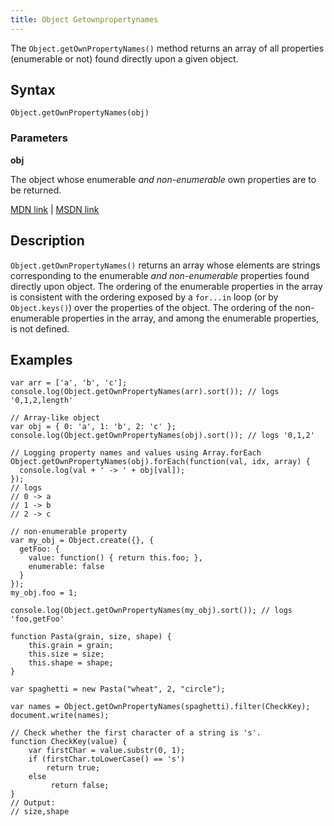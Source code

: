 ```yaml
---
title: Object Getownpropertynames
---
```

The `Object.getOwnPropertyNames()` method returns an array of all properties (enumerable or not) found directly upon a given object.

## Syntax

    Object.getOwnPropertyNames(obj)

### Parameters

**obj**

The object whose enumerable _and non-enumerable_ own properties are to be returned.

[MDN link](https://developer.mozilla.org/en-US/docs/Web/JavaScript/Reference/Global_Objects/Object/getOwnPropertyNames) | [MSDN link](https://msdn.microsoft.com/en-us/LIBRary/ff688126%28v=vs.94%29.aspx)

## Description

`Object.getOwnPropertyNames()` returns an array whose elements are strings corresponding to the enumerable _and non-enumerable_ properties found directly upon object. The ordering of the enumerable properties in the array is consistent with the ordering exposed by a `for...in` loop (or by `Object.keys()`) over the properties of the object. The ordering of the non-enumerable properties in the array, and among the enumerable properties, is not defined.

## Examples

    var arr = ['a', 'b', 'c'];
    console.log(Object.getOwnPropertyNames(arr).sort()); // logs '0,1,2,length'

    // Array-like object
    var obj = { 0: 'a', 1: 'b', 2: 'c' };
    console.log(Object.getOwnPropertyNames(obj).sort()); // logs '0,1,2'

    // Logging property names and values using Array.forEach
    Object.getOwnPropertyNames(obj).forEach(function(val, idx, array) {
      console.log(val + ' -> ' + obj[val]);
    });
    // logs
    // 0 -> a
    // 1 -> b
    // 2 -> c

    // non-enumerable property
    var my_obj = Object.create({}, {
      getFoo: {
        value: function() { return this.foo; },
        enumerable: false
      }
    });
    my_obj.foo = 1;

    console.log(Object.getOwnPropertyNames(my_obj).sort()); // logs 'foo,getFoo'

    function Pasta(grain, size, shape) {
        this.grain = grain; 
        this.size = size; 
        this.shape = shape; 
    }

    var spaghetti = new Pasta("wheat", 2, "circle");

    var names = Object.getOwnPropertyNames(spaghetti).filter(CheckKey);
    document.write(names); 

    // Check whether the first character of a string is 's'. 
    function CheckKey(value) {
        var firstChar = value.substr(0, 1); 
        if (firstChar.toLowerCase() == 's')
            return true; 
        else
             return false; 
    }
    // Output:
    // size,shape